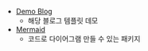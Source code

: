 - [Demo Blog](https://tailwind-nextjs-starter-blog.vercel.app/)
  - 해당 블로그 템플릿 데모
- [Mermaid](https://mermaid.js.org/syntax/sequenceDiagram.html)
  - 코드로 다이어그램 만들 수 있는 패키지
